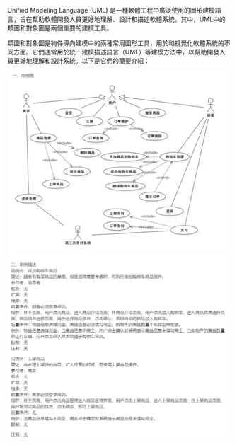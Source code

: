Unified Modeling Language (UML) 是一種軟體工程中廣泛使用的圖形建模語言，旨在幫助軟體開發人員更好地理解、設計和描述軟體系統。其中，UML中的類圖和對象圖是兩個重要的建模工具。

類圖和對象圖是物件導向建模中的兩種常用圖形工具，用於和視覺化軟體系統的不同方面。它們通常用於統一建模描述語言（UML）等建模方法中，以幫助開發人員更好地理解和設計系統。以下是它們的簡要介紹：

![image](https://github.com/11024153/Software/blob/main/%E7%94%A8%E4%BE%8B%E5%9B%BE.png)
![image](https://github.com/11024153/Software/blob/main/%E7%94%A8%E4%BE%8B%E6%8F%8F%E8%BF%B0.png)
